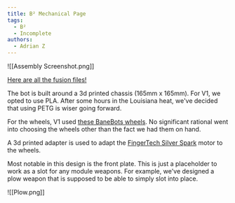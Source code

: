 ```yaml
---
title: B² Mechanical Page
tags:
  - B²
  - Incomplete
authors:
  - Adrian Z
---
```

![[Assembly Screenshot.png]]

[Here are all the fusion files!](https://mylsu1602.autodesk360.com/g/projects/20240917805728881/data/dXJuOmFkc2sud2lwcHJvZDpmcy5mb2xkZXI6Y28ua1ZBUHBtUU1URjJvTktVXzNSM0ZuQQ)

The bot is built around a 3d printed chassis (165mm x 165mm). For V1, we opted to use PLA. After some hours in the Louisiana heat, we've decided that using PETG is wiser going forward.

For the wheels, V1 used [these BaneBots wheels](https://banebots.com/banebots-wheel-3-7-8-x-0-8-hub-mount-50a-blue/). No significant rational went into choosing the wheels other than the fact we had them on hand.

A 3d printed adapter is used to adapt the [FingerTech Silver Spark](https://www.fingertechrobotics.com/proddetail.php?prod=ft-Sspark16) motor to the wheels.

Most notable in this design is the front plate. This is just a placeholder to work as a slot for any module weapons.
For example, we've designed a plow weapon that is supposed to be able to simply slot into place.

![[Plow.png]]

